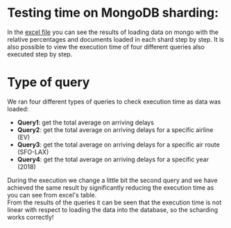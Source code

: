 # Testing time on MongoDB sharding:
In the [excel file](.//execution-time.xlsx) you can see the results of loading data on mongo with the relative percentages and documents loaded in each shard step by step.
It is also possible to view the execution time of four different queries also executed step by step. 

# Type of query
We ran four different types of queries to check execution time as data was loaded:
- **Query1**: get the total average on arriving delays
- **Query2**: get the total average on arriving delays for a specific airline (EV)
- **Query3**: get the total average on arriving delays for a specific air route (SFO-LAX)
- **Query4**: get the total average on arriving delays for a specific year (2018)

During the execution we change a little bit the second query and we have achieved the same result by significantly reducing the execution time as you can see from excel's table.
<br>
From the results of the queries it can be seen that the execution time is not linear with respect to loading the data into the database, so the scharding works correctly! 
